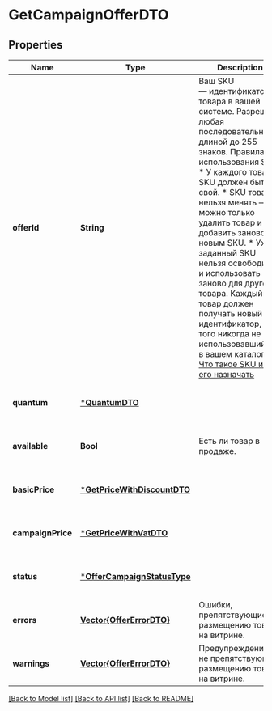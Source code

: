 # GetCampaignOfferDTO


## Properties
Name | Type | Description | Notes
------------ | ------------- | ------------- | -------------
**offerId** | **String** | Ваш SKU — идентификатор товара в вашей системе.  Разрешена любая последовательность длиной до 255 знаков.  Правила использования SKU:  * У каждого товара SKU должен быть свой.  * SKU товара нельзя менять — можно только удалить товар и добавить заново с новым SKU.  * Уже заданный SKU нельзя освободить и использовать заново для другого товара. Каждый товар должен получать новый идентификатор, до того никогда не использовавшийся в вашем каталоге.  [Что такое SKU и как его назначать](https://yandex.ru/support/marketplace/assortment/add/index.html#fields)  | [default to nothing]
**quantum** | [***QuantumDTO**](QuantumDTO.md) |  | [optional] [default to nothing]
**available** | **Bool** | Есть ли товар в продаже.  | [optional] [default to nothing]
**basicPrice** | [***GetPriceWithDiscountDTO**](GetPriceWithDiscountDTO.md) |  | [optional] [default to nothing]
**campaignPrice** | [***GetPriceWithVatDTO**](GetPriceWithVatDTO.md) |  | [optional] [default to nothing]
**status** | [***OfferCampaignStatusType**](OfferCampaignStatusType.md) |  | [optional] [default to nothing]
**errors** | [**Vector{OfferErrorDTO}**](OfferErrorDTO.md) | Ошибки, препятствующие размещению товара на витрине.  | [optional] [default to nothing]
**warnings** | [**Vector{OfferErrorDTO}**](OfferErrorDTO.md) | Предупреждения, не препятствующие размещению товара на витрине.  | [optional] [default to nothing]


[[Back to Model list]](../README.md#models) [[Back to API list]](../README.md#api-endpoints) [[Back to README]](../README.md)


